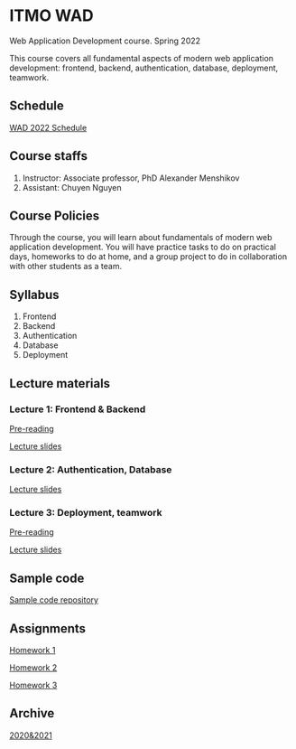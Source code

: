 # ITMO WAD

Web Application Development course. Spring 2022

This course covers all fundamental aspects of modern web application development: frontend, backend, authentication, database, deployment, teamwork.

## Schedule

[WAD 2022 Schedule](https://calendar.google.com/calendar/embed?src=n5bi0safbjcti8ismbfm5nieo8%40group.calendar.google.com&ctz=Europe%2FMoscow)

## Course staffs

1. Instructor: Associate professor, PhD Alexander Menshikov
2. Assistant: Chuyen Nguyen

## Course Policies
Through the course, you will learn about fundamentals of modern web application development. You will have practice tasks to do on practical days, homeworks to do at home, and a group project to do in collaboration with other students as a team.

## Syllabus
1. Frontend
2. Backend
3. Authentication
4. Database
5. Deployment

## Lecture materials

### Lecture 1: Frontend & Backend
[Pre-reading](lectures/lecture_1/pre-reading.md)

[Lecture slides](lectures/lecture_1/materials.md)

### Lecture 2: Authentication, Database

[Lecture slides](lectures/lecture_2/materials.md)

### Lecture 3: Deployment, teamwork
[Pre-reading](lectures/lecture_3/pre-reading.md)

[Lecture slides](lectures/lecture_3/materials.md)

## Sample code

[Sample code repository](https://github.com/itmo-wad/samples/)

## Assignments
[Homework 1](assignments/2022/homework1.md)

[Homework 2](assignments/2022/homework2.md)

[Homework 3](assignments/2022/homework3.md)

## Archive

[2020&2021](archive.md)